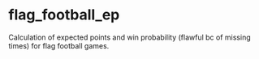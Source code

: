 # flag_football_ep
Calculation of expected points and win probability (flawful bc of missing times) for flag football games.
